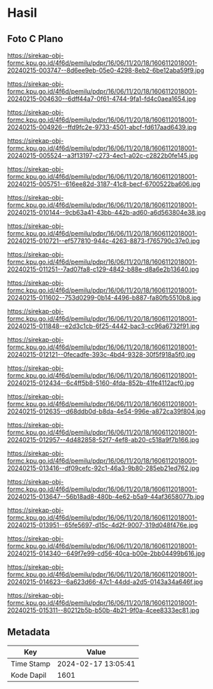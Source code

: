# Hasil

## Foto C Plano

https://sirekap-obj-formc.kpu.go.id/4f6d/pemilu/pdpr/16/06/11/20/18/1606112018001-20240215-003747--8d6ee9eb-05e0-4298-8eb2-6be12aba59f9.jpg

https://sirekap-obj-formc.kpu.go.id/4f6d/pemilu/pdpr/16/06/11/20/18/1606112018001-20240215-004630--6dff44a7-0f61-4744-9fa1-fd4c0aea1654.jpg

https://sirekap-obj-formc.kpu.go.id/4f6d/pemilu/pdpr/16/06/11/20/18/1606112018001-20240215-004926--ffd9fc2e-9733-4501-abcf-fd617aad6439.jpg

https://sirekap-obj-formc.kpu.go.id/4f6d/pemilu/pdpr/16/06/11/20/18/1606112018001-20240215-005524--a3f13197-c273-4ec1-a02c-c2822b0fe145.jpg

https://sirekap-obj-formc.kpu.go.id/4f6d/pemilu/pdpr/16/06/11/20/18/1606112018001-20240215-005751--616ee82d-3187-41c8-becf-6700522ba606.jpg

https://sirekap-obj-formc.kpu.go.id/4f6d/pemilu/pdpr/16/06/11/20/18/1606112018001-20240215-010144--9cb63a41-43bb-442b-ad60-a6d563804e38.jpg

https://sirekap-obj-formc.kpu.go.id/4f6d/pemilu/pdpr/16/06/11/20/18/1606112018001-20240215-010721--ef577810-944c-4263-8873-f765790c37e0.jpg

https://sirekap-obj-formc.kpu.go.id/4f6d/pemilu/pdpr/16/06/11/20/18/1606112018001-20240215-011251--7ad07fa8-c129-4842-b88e-d8a6e2b13640.jpg

https://sirekap-obj-formc.kpu.go.id/4f6d/pemilu/pdpr/16/06/11/20/18/1606112018001-20240215-011602--753d0299-0b14-4496-b887-fa80fb5510b8.jpg

https://sirekap-obj-formc.kpu.go.id/4f6d/pemilu/pdpr/16/06/11/20/18/1606112018001-20240215-011848--e2d3c1cb-6f25-4442-bac3-cc96a6732f91.jpg

https://sirekap-obj-formc.kpu.go.id/4f6d/pemilu/pdpr/16/06/11/20/18/1606112018001-20240215-012121--0fecadfe-393c-4bd4-9328-30f5f918a5f0.jpg

https://sirekap-obj-formc.kpu.go.id/4f6d/pemilu/pdpr/16/06/11/20/18/1606112018001-20240215-012434--6c4ff5b8-5160-4fda-852b-41fe4112acf0.jpg

https://sirekap-obj-formc.kpu.go.id/4f6d/pemilu/pdpr/16/06/11/20/18/1606112018001-20240215-012635--d68ddb0d-b8da-4e54-996e-a872ca39f804.jpg

https://sirekap-obj-formc.kpu.go.id/4f6d/pemilu/pdpr/16/06/11/20/18/1606112018001-20240215-012957--4d482858-52f7-4ef8-ab20-c518a9f7b166.jpg

https://sirekap-obj-formc.kpu.go.id/4f6d/pemilu/pdpr/16/06/11/20/18/1606112018001-20240215-013416--df09cefc-92c1-46a3-9b80-285eb21ed762.jpg

https://sirekap-obj-formc.kpu.go.id/4f6d/pemilu/pdpr/16/06/11/20/18/1606112018001-20240215-013647--56b18ad8-480b-4e62-b5a9-44af3658077b.jpg

https://sirekap-obj-formc.kpu.go.id/4f6d/pemilu/pdpr/16/06/11/20/18/1606112018001-20240215-013951--65fe5697-d15c-4d2f-9007-319d048f476e.jpg

https://sirekap-obj-formc.kpu.go.id/4f6d/pemilu/pdpr/16/06/11/20/18/1606112018001-20240215-014340--649f7e99-cd56-40ca-b00e-2bb04499b616.jpg

https://sirekap-obj-formc.kpu.go.id/4f6d/pemilu/pdpr/16/06/11/20/18/1606112018001-20240215-014623--6a623d66-47c1-44dd-a2d5-0143a34a646f.jpg

https://sirekap-obj-formc.kpu.go.id/4f6d/pemilu/pdpr/16/06/11/20/18/1606112018001-20240215-015311--80212b5b-b50b-4b21-9f0a-4cee8333ec81.jpg


## Metadata

| Key        | Value               |
| ---------- | ------------------- |
| Time Stamp | 2024-02-17 13:05:41 |
| Kode Dapil | 1601                |



